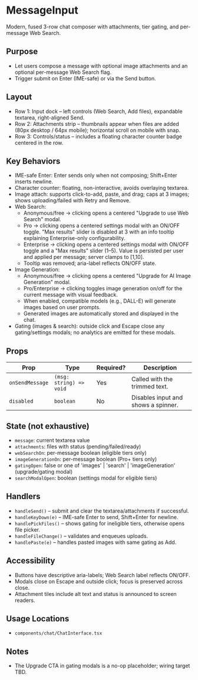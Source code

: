 # MessageInput

Modern, fused 3-row chat composer with attachments, tier gating, and per-message Web Search.

## Purpose

- Let users compose a message with optional image attachments and an optional per-message Web Search flag.
- Trigger submit on Enter (IME-safe) or via the Send button.

## Layout

- Row 1: Input dock – left controls (Web Search, Add files), expandable textarea, right-aligned Send.
- Row 2: Attachments strip – thumbnails appear when files are added (80px desktop / 64px mobile);
  horizontal scroll on mobile with snap.
- Row 3: Controls/status – includes a floating character counter badge centered in the row.

## Key Behaviors

- IME-safe Enter: Enter sends only when not composing; Shift+Enter inserts newline.
- Character counter: floating, non-interactive, avoids overlaying textarea.
- Image attach: supports click-to-add, paste, and drag; caps at 3 images; shows uploading/failed with Retry and Remove.
- Web Search:
  - Anonymous/free → clicking opens a centered "Upgrade to use Web Search" modal.
  - Pro → clicking opens a centered settings modal with an ON/OFF toggle. "Max results" slider is disabled at 3 with an info tooltip explaining Enterprise-only configurability.
  - Enterprise → clicking opens a centered settings modal with ON/OFF toggle and a "Max results" slider (1–5). Value is persisted per user and applied per message; server clamps to [1,10].
  - Tooltip was removed; aria-label reflects ON/OFF state.
- Image Generation:
  - Anonymous/free → clicking opens a centered "Upgrade for AI Image Generation" modal.
  - Pro/Enterprise → clicking toggles image generation on/off for the current message with visual feedback.
  - When enabled, compatible models (e.g., DALL-E) will generate images based on user prompts.
  - Generated images are automatically stored and displayed in the chat.
- Gating (images & search): outside click and Escape close any gating/settings modals; no analytics are emitted for these modals.

## Props

| Prop            | Type                    | Required? | Description                         |
| --------------- | ----------------------- | --------- | ----------------------------------- |
| `onSendMessage` | `(msg: string) => void` | Yes       | Called with the trimmed text.       |
| `disabled`      | `boolean`               | No        | Disables input and shows a spinner. |

## State (not exhaustive)

- `message`: current textarea value
- `attachments`: files with status (pending/failed/ready)
- `webSearchOn`: per-message boolean (eligible tiers only)
- `imageGenerationOn`: per-message boolean (Pro+ tiers only)
- `gatingOpen`: false or one of 'images' | 'search' | 'imageGeneration' (upgrade/gating modal)
- `searchModalOpen`: boolean (settings modal for eligible tiers)

## Handlers

- `handleSend()` – submit and clear the textarea/attachments if successful.
- `handleKeyDown(e)` – IME-safe Enter to send, Shift+Enter for newline.
- `handlePickFiles()` – shows gating for ineligible tiers, otherwise opens file picker.
- `handleFileChange()` – validates and enqueues uploads.
- `handlePaste(e)` – handles pasted images with same gating as Add.

## Accessibility

- Buttons have descriptive aria-labels; Web Search label reflects ON/OFF.
- Modals close on Escape and outside click; focus is preserved across close.
- Attachment tiles include alt text and status is announced to screen readers.

## Usage Locations

- `components/chat/ChatInterface.tsx`

## Notes

- The Upgrade CTA in gating modals is a no-op placeholder; wiring target TBD.
